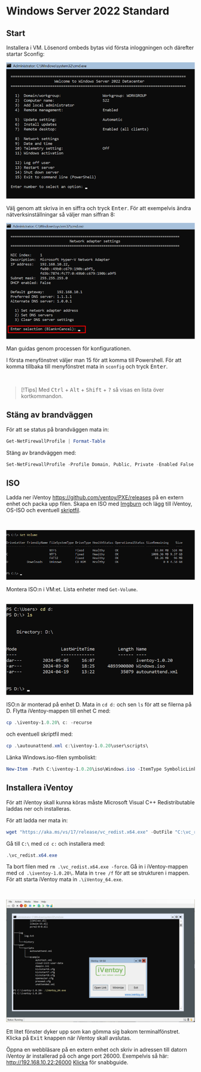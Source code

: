 # Windows Server 2022 Standard  

<!-- toc -->

## Start  

Installera i VM. Lösenord ombeds bytas vid första inloggningen och därefter startar Sconfig:

![Bild](./windows/server_intro.jpg)  

Välj genom att skriva in en siffra och tryck <kbd>Enter</kbd>. För att exempelvis ändra nätverksinställningar så väljer man siffran 8:  

![Bild](./windows/ip_config.jpg)  

Man guidas genom processen för konfigurationen. 

I första menyfönstret väljer man 15 för att komma till Powershell. För att komma tillbaka till menyfönstret mata in `sconfig` och tryck <kbd>Enter</kbd>.  

</br>  

> [!Tips]
> Med <kbd>Ctrl</kbd> + <kbd>Alt</kbd> + <kbd>Shift</kbd> + <kbd>?</kbd> så visas en lista över kortkommandon.  

## Stäng av brandväggen  

För att se status på brandväggen mata in:  

````powershell
Get-NetFirewallProfile | Format-Table
````

Stäng av brandväggen med:  

````powershell
Set-NetFirewallProfile -Profile Domain, Public, Private -Enabled False
````  

## ISO

Ladda ner iVentoy <https://github.com/ventoy/PXE/releases> på en extern enhet och packa upp filen. Skapa en ISO med [Imgburn](./imgburn.md) och lägg till iVentoy, OS-ISO och eventuell [skriptfil](./skript.md).  

</br>  

![Bild](./windows/get_volume.jpg)  

Montera ISO:n i VM:et. Lista enheter med `Get-Volume`.

</br>  

<img src="./windows/ls_iso.jpg" width="500" height="242"/>  

ISO:n är monterad på enhet D. Mata in `cd d:` och sen `ls` för att se filerna på D. Flytta iVentoy-mappen till enhet C med:  

```powershell
cp .\iventoy-1.0.20\ c: -recurse
```  
och eventuell skriptfil med:  

```powershell
cp .\autounattend.xml c:\iventoy-1.0.20\user\scripts\
```  

Länka Windows.iso-filen symboliskt:  

````powershell  
New-Item -Path C:\iventoy-1.0.20\iso\Windows.iso -ItemType SymbolicLink -Value D:\Windows.iso
````  

## Installera iVentoy

För att iVentoy skall kunna köras måste Microsoft Visual C++ Redistributable laddas ner och installeras. 

För att ladda ner mata in:  

````powershell
wget "https://aka.ms/vs/17/release/vc_redist.x64.exe" -OutFile "C:\vc_redist.x64.exe"
````

Gå till `C:\` med `cd c:` och installera med:  

````powershell
.\vc_redist.x64.exe
````  

Ta bort filen med `rm .\vc_redist.x64.exe -force`. Gå in i iVentoy-mappen med `cd .\iventoy-1.0.20\`. Mata in `tree /f` för att se strukturen i mappen. För att starta iVentoy mata in `.\iVentoy_64.exe`.  

</br>  

![Bild](./windows/iventoy_window.jpg)  

Ett litet fönster dyker upp som kan gömma sig bakom terminalfönstret. Klicka på <kbd>Exit</kbd> knappen när iVentoy skall avslutas.  

Öppna en webbläsare på en extern enhet och skriv in adressen till datorn iVentoy är installerad på och ange port 26000. Exempelvis så här: http://192.168.10.22:26000 [Klicka](iventoy.md) för snabbguide.  
